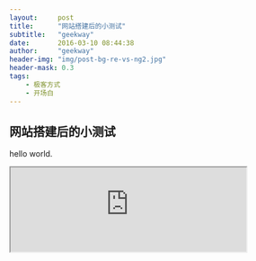 ```yaml
---
layout:     post
title:      "网站搭建后的小测试"
subtitle:   "geekway"
date:       2016-03-10 08:44:38
author:     "geekway"
header-img: "img/post-bg-re-vs-ng2.jpg"
header-mask: 0.3
tags:
    - 极客方式
    - 开场白
---
```

## 网站搭建后的小测试
hello world.  

<iframe width="420"  src="http://7xrpyy.com1.z0.glb.clouddn.com/%E8%8B%8F%E6%A0%BC%E5%85%B0%E4%B9%8B%E6%AD%8C.mp3"  ></iframe>
